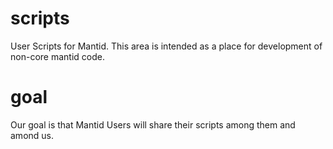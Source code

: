 scripts
=======

User Scripts for Mantid.  This area is intended as a place for development of non-core mantid code.

goal
===

Our goal is that Mantid Users will share their scripts among them and amond us.
